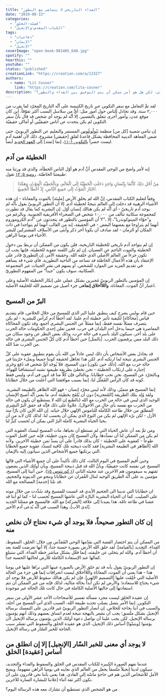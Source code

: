 ```yaml
---
title: "الفداء التاريخي لا يتماشى مع التطور"
date: "2019-08-13"
categories:
  - "قضيّة-الخلق"
  - "الكتاب-المقدس-والإنجيل"
tags:
  - "دفاعيات"
  - "الإيمان"
  - "الإنجيل"
coverImage: "open-book-981405_640.jpg"
spotify: ""
hearthis: ""
youtube: ""
status: "published"
creationLink: "https://creation.com/a/13327"
authors:
  - name: "Lit Cosner"
    link: "https://creation.com/lita-cosner"
description: "إن الفداء الذي تمَّ من خلال الموت الكَفَّاري للمسيح على الصليب هو سبب رجاءنا ومحور إيماننا المسيحي، لكن هل هو أمر ممكن أن يتم التوفيق بين الفداء والتطور؟"
---
```


لقد تمَّ التعامل مع سفر التكوين عبر تاريخ الكنيسة على أنَّه التاريخ المجرّد لما يقرب من ٢,٠٠٠ سنة. وقد تجادل الناس حول أمور مثل: أيٌّ من سلاسل النسب أكثر تفوّقاً، أين كان موقع عدن، وأمور أُخرى تتعلق بالتفسير، إلا أنَّه لم يوجد أي شخص قد قال بأنَّ سفر التكوين لم يكن يتحدث عن أناس حقيقيَّين أو أماكن حقيقيّة.

إن تنامي شعبية \[كل من\] منظمة [بَيُولُوغُوس](https://creation.com/biologos-evolutionary-syncretism) المستمر والتعليم عن التطور الربوبيّ، حتى ضمن المعاهد الدينية المحافظة يشكل قاعدةً لقلقٍ \[حقيقي\] مشروع، ذلك لأن أهمية آدم ليست حصراً [بالتكوين ١-١١](https://biblia.com/bible/ar-vandyke/Ge1)، إنما \[تمتد\] إلى [العهد الجديد](https://creation.com/genesis-new-testament) أيضاً.

## الخطيئة من آدم

إنه لأمر واضح من الوحي المقدس أنَّ آدم هو أوّل الناس الخطأة، والذي قد ورثنا منه طبيعتنا الخاطئة. [رومية ٥: ١٢](https://biblia.com/bible/ar-vandyke/Ro5.12) تقول:

> مِنْ أَجْلِ ذلِكَ كَأَنَّمَا بِإِنْسَانٍ وَاحِدٍ دَخَلَتِ الْخَطِيَّةُ إِلَى الْعَالَمِ، وَبِالْخَطِيَّةِ الْمَوْتُ، وَهكَذَا اجْتَازَ الْمَوْتُ إِلَى جَمِيعِ النَّاسِ، إِذْ أَخْطَأَ الْجَمِيعُ.

وفقاً لتعليم الكتاب المقدس، إنَّ الله لم يخلق الأرض \[مليئة\] بالموت والمعاناة - إن هذه الأشياء الرهيبة قد دخلت إلى العالم نتيجةً لخطيئة آدم. إلا أن التطور الربوبيّ يقول بأنَّه لم يوجد آدم تاريخيّ - أي أنَّه لم يكن هنالك إنسان أوّل. إن البشرية كما يقال قد تطورت كمجموعة سكانية تتألف من ١٠,٠٠٠ شخص في الصحراء الأفريقية الجنوبية. وبالرغم من أن المؤمنين بالتطور قد يتحدثون عن ”آدم الكروموزوم Y“، و”حوّاء الميتوكوندريا“، إلا أنهما لم يتزاوجا مع بعضهما البعض - في الحقيقة، إنه من الغالب أنهما لم يتواجدا في ذات المكان أو الزمان - لقد صادف أن يكونا آخر ذكر وأنثى من الأسلاف المشتركين للبشر الأحياء في يومنا الراهن.

إن لم يتواجد آدم تاريخي للخطيئة التاريخية، فلن يكون من الممكن أن نربط بين دخول الخطيئة والموت الناجم عن العصيان. إن لم تكن اللعنة عقوبة للخطيئة، فإنها يجب أن تكون جزءاً من العالم الأصلي الذي خلقه الله. وحقيقة الأمر، إن التطوريّ قادر على الإعتقاد بأن هذه الأعمال الخاطئة قد تساعد من الناحية التطورية. فأي شيء قد يساهم في تقديم المزيد من الموارد للشخص، أو يسهم في نشر الجينات عبر المجموعة السكانية، سوف يكون ”جيداً“ من المفهوم التطوريّ.

إن المؤمنين بالتطور الربوبيّ مُجبرين بشكل عملي على إنكار الخطيئة الأصلية وعلى اعتبار أنَّ الموت، المعاناة، **واللاأخلاق إنما**هي جزء أصيل من تصميم الله للخليقة الأصلية.

## البرّ من المسيح

حين قام بولس بشرح كيف ينطبق علينا البر الذي للمسيح من خلال الخلاص، قام بتقديم قياس \[محاكاة\] لكيفية تأثير خطيئة آدم علينا. لقد أخطأ آدم كرأس للبشرية - لم يكن يتصرف ممثلاً نفسه فقط، إنما ممثلاً عن الجنس البشري أجمع. وقد تكون المحاكاة المعاصرة هي حينما يدخل أحد البلدان في حرب. فحين تعلن إحدى الحكومات حالة الحرب على بلد آخر، سيكون البلد بأسره في حالة حرب، وذلك بغض النظر عن وجود سكان من ذلك البلد ممن يرفضون الحرب. \[بالمثل\] حين أخطأ آدم كان كلّ الجنس البشري في حالة من الحرب ضدّ الله.

قد يجادل بعض الأشخاص بأن ذلك ليس عادلاً من الله بأن يقوم بتطبيق عقوبة على كلّ الجنس البشري نتيجة لما ارتكبه آدم. لكن هذا تجاهل لحقيقة كوننا جميعاً وبملء حرّيتنا في حالة حرب مع الله، \[ذلك حين نكون\] دون المسيح. فلا يُوجَد أيُّ شخص قد دُفِع وجَرى إجباره على ارتكاب الخطيئة - نحن نخطئ بطريقة طبيعية تشبه استنشاقنا للهواء، وبالتجرّد عن المسيح، نحن نحب خطايانا. وبالتالي فإن كلّاً منا قد أُدين في آدم، وليس فقط كونه قد كان الرأس المُمَثِّل لنا، إنما بسبب موافقتنا التي أُعلنت من خلال خطايانا.

إنما المسيح هو متميّز، وذلك لأنه ليس مجرّد إنسان - فهو الله الظاهر بالطبيعة البشرية. ولقد وُلِد بتلك الطريقة \[المُعجزية\] دون أن يُلفَح بخطيئة آدم، ما يعني أنَّه أصبح الإنسان الوحيد الذي ليس في حالة من الحرب مع الله (بالطبع إن الله لا يستطيع أن يكون في حالة من الحرب مع نفسه بأي حالٍ من الأحوال). علاوةً على ذلك فإنَّه قد حقق البرّ البشري المطلق من خلال طاعته الكاملة للناموس الإلهي خلال حياته. إن الله الإبن كان بارّاً منذ الأزل - لكن برّه الإلهي لم يكن من النوع الذي يمكن أن يحسب لنا. لذلك كان لابد من أن يحيا الحياة البشرية كاملة البرّ التي يمكن أن تُحسب كبرٍّ لنا.

ومن ثمَّ بعد أن عاش الحياة التي لم نستطع أن نحياها، مات المسيح ليسدّد العقوبة التي لم يكن من الممكن لنا أن نسدِّدها. ولأن المسيح كان بدون خطيئة، فإنه حين اقتبل الموت طوعاً - كعقوبة على الخطيئة - كان بذلك قادراً على أن يسدَّ ثمن خطيئة الآخرين. ولأنه الله \[الظاهر في الطبيعة البشرية\] فقد كانت ذبيحته تلك كافية لتسدّد عقوبة جميع الخطايا التي يرتكبها جميع الأشخاص الذين سيأتون إليه بالإيمان.

وحين أُقيم المسيح في اليوم الثالث، كان ذلك تأكيداً على أن جميع الأشياء التي قالها المسيح عن نفسه كانت حقيقيّةً، وبأنَّ الله قد قبل ذبيحة المسيح، وبأن أولئك الذين يضعون ثقتهم به سيقومون هم الآخرين عند مجيئه الثاني ([١ كورنثوس ١٥](https://biblia.com/bible/ar-vandyke/1Co15)). حين أتينا إلى المسيح، مؤمنين به على أنَّه الطريق الوحيد لننال الغُفران عن خطايانا وننجو من الدينونة والجحيم، قد نلنا \[خدمة\] المصالحة مع الله.

ان خطايانا التي تديننا الى الجحيم الأبدي قد حُسبت للمسيح وقد سُدِّدت من خلال موته على الصليب. كما ان الحياة البشرية البارّة التي عاشها المسيح تُحسب لنا - كما لو أننا قد عشنا في طاعة تامّة. هذا يعيدنا إلى علاقة \[الشركة\] مع الله. فالمسيح هو ممثلنا الجديد \[لدى الآب\]، وهذا السبب في أنَّه يُدعى آدم الأخير.

## إن كان التطور صحيحاً، فلا يوجد أي شيء نحتاج لأن نخلص منه

من الممكن أن يتم اختصار القصة التي يقدّمها الوحي المُقدَّس من خلال: الخلق، السقوط، الفداء، التجديد \[بالقيامة\]. لقد خلق الله الأرض بصورة حسنة جداً، إلا أنها تعرضت للعنة بعد أن أخطأ آدم. والله لم يتخلى عن خليقته، إنما فعَّل بشكل مباشر خطة الفداء، التي ستبلغ كمالها عند الإستعادة الكاملة للأرض لحالتها الحسنة جداً.

إن التطور الربوبيّ يقول بأنه قد تم خلق الأرض بالصورة عينها التي نراها عليها في يومنا هذا - هذا يعني أن الموت، المعاناة واللاأخلاق ليست انحرافات إنما هي جزء من الحالة الأصلية التي خُلِقَت عليها \[التصميم الإلهي\]. فإن لم يكن هنالك سقوط للأرض فلا يوجد أي شيء يحتاج للاستعادة؛ والأرض لم تكن أبداً بحالة مثالية، لذلك فإنه من غير الممكن أن تتم استعادتها إلى حالتها الأصلية الكاملة في حال كانت تلك الحالة غير موجودة.

إن عقيدة الخلق ليست مجرد مسألة تفسير للأصحاحات الأحد عشر الأولى من سفر التكوين. إنما الأمر يتصل بصلب تحديد طبيعة الله، السبب الذي أتى المسيح من أجله، والسبب في أننا بحاجة للخلاص. إن أنصار التطور الربوبيّ غير قادرين على التمسك برسالة الإنجيل بشكل متَّسق؛ يجب أن نشعر بالبهجة نتيجة لعدم اتساق بعضهم وذلك أنهم يؤمنون برسالة الإنجيل. لكن يجب علينا أن نواصل دعوة أولئك الذين يؤمنون برسالة الإنجيل لأن يؤمنوا \[ويتبنّوا\] أساس ذلك الإنجيل، الذي هو عقيدة الخلق والسقوط التي تفسّر سبب الحاجة للخبر السّار في رسالة الإنجيل.

## لا يوجد أي معنى للخبر السّار \[الإنجيل\] إلا إن انطلق من أساس \[عقيدة\] الخلق

عندما نفهم الصورة الكبيرة للكتاب المقدس في الخلق والسقوط والفداء والتجديد، سيكون لدينا إنجيلاً متّسقاً يجعل من العالم الذي نعاينه في يومنا الراهن مفهوماً، ويمنح الأمل للأشخاص الذين هم في حاجةٍ ماسّة إلى الفادي. هذا يعني بأننا نحن قادرون على أن نكون أكثر ثقة أثناء إعلاننا للبشارة السارة للآخرين.

من هو الشخص الذي تستطيع أن تشارك معه هذه الرسالة اليوم؟
